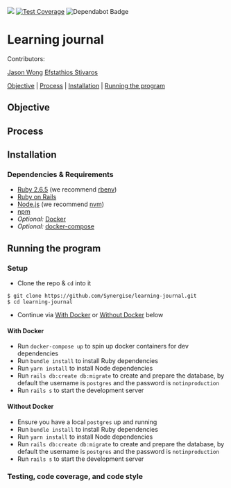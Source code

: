 <a href="https://codeclimate.com/github/Synergise/learning-journal/maintainability"><img src="https://api.codeclimate.com/v1/badges/56dba4010aa27a6aa01f/maintainability" /></a>
[![Test Coverage](https://api.codeclimate.com/v1/badges/56dba4010aa27a6aa01f/test_coverage)](https://codeclimate.com/github/Synergise/learning-journal/test_coverage)
<img src="https://flat.badgen.net/dependabot/Synergise/learning-journal?icon=dependabot" alt="Dependabot Badge" />

# Learning journal

Contributors:

[Jason Wong](https://github.com/jasylwong/)
[Efstathios Stivaros](https://github.com/Stivaros)

[Objective](#Objective) | [Process](#process) | [Installation](#installation) | [Running the program](#running_the_program)

## Objective

## Process

## Installation

### Dependencies & Requirements

* [Ruby 2.6.5](https://www.ruby-lang.org/en/news/2019/10/01/ruby-2-6-5-released/) (we recommend [rbenv](https://github.com/rbenv/rbenv))
* [Ruby on Rails](https://rubyonrails.org/)
* [Node.js](https://nodejs.org/en/) (we recommend [nvm](https://github.com/nvm-sh/nvm))
* [npm](https://www.npmjs.com/get-npm)
* _Optional:_ [Docker](https://docs.docker.com/get-docker/)
* _Optional:_ [docker-compose](https://docs.docker.com/compose/install/)

## <a name="running_the_program">Running the program</a>

### Setup

* Clone the repo & `cd` into it
```
$ git clone https://github.com/Synergise/learning-journal.git
$ cd learning-journal
```
* Continue via [With Docker](#with-docker) or [Without Docker](#without-docker) below

#### With Docker
* Run `docker-compose up` to spin up docker containers for dev dependencies
* Run `bundle install` to install Ruby dependencies
* Run `yarn install` to install Node dependencies
* Run `rails db:create db:migrate` to create and prepare the database, by default the username is `postgres` and the password is `notinproduction`
* Run `rails s` to start the development server

#### Without Docker
* Ensure you have a local `postgres` up and running
* Run `bundle install` to install Ruby dependencies
* Run `yarn install` to install Node dependencies
* Run `rails db:create db:migrate` to create and prepare the database, by default the username is `postgres` and the password is `notinproduction`
* Run `rails s` to start the development server

### Testing, code coverage, and code style
```

```
